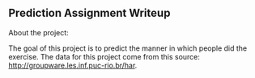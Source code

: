 Prediction Assignment Writeup
-----------------------------

About the project:

The goal of this project is to predict the manner in which people did the exercise. The data for this project come from this source: http://groupware.les.inf.puc-rio.br/har.